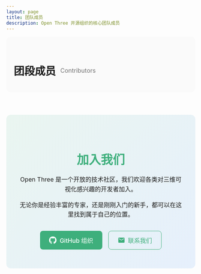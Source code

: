 ```yaml
---
layout: page
title: 团队成员
description: Open Three 开源组织的核心团队成员
---
```


<script setup>
import { VPTeamMembers } from 'vitepress/theme'

const contributors = [
      {
    avatar: 'https://avatars.githubusercontent.com/u/56536031?v=4',
    name: 'Nico',
    title: 'Three.js  Cesium.js ',
    desc: '热爱 Three.js 和 Cesium.js 开发',
    links: [
      { icon: 'github', link: 'https://github.com/Nicolas-zn' }
    ]
  },
  {
    avatar: 'https://avatars.githubusercontent.com/u/72586973?s=96&v=4',
    name: '优雅永不过时',
    title: '专注于三维可视化',
    desc: '专业快速低成本定制三维可视化编辑器，提供企业级解决方案',
    links: [
      { icon: 'github', link: 'https://github.com/z2586300277' },
      { icon: 'twitter', link: 'https://z2586300277.github.io' },
    ]
  },
  {
    avatar: 'https://avatars.githubusercontent.com/u/20716499?v=4',
    name: 'JWL',
    title: 'Cesium 开发专家',
    desc: '人生如逆旅，我亦是行人',
    links: [
      { icon: 'github', link: 'https://github.com/jiawanlong' },
      { icon: 'twitter', link: 'https://jiawanlong.github.io/' },
    ]
  },
  {
    avatar: 'https://avatars.githubusercontent.com/u/22094990?v=4',
    name: '攻城师不浪',
    title: '前端工程师',
    desc: '砥砺前行，fighting',
    links: [
      { icon: 'github', link: 'https://github.com/tingyuxuan2302' },
    ],
  },
  {
    avatar: 'https://z2586300277.github.io/three-cesium-examples/files/author/FFMMCC.jpg',
    name: 'CoderFMC',
    title: '三维开发工程师',
    desc: '专注于创意三维交互',
    links: [
      { icon: 'github', link: 'https://github.com/CoderFMC' },
    ],
  },
  {
    avatar: 'https://avatars.githubusercontent.com/u/172246978?v=4',
    name: 'code like',
    title: 'Three.js 开发工程师',
    desc: '创新动效实现专家',
    links: [
      { icon: 'github', link: 'https://github.com/g2657' },
    ],
  }
]
</script>

<div class="team-page-container">

  <div class="team-section">
    <h2>团段成员 <span class="subtitle">Contributors</span></h2>
    <div class="members-container">
      <VPTeamMembers size="medium" :members="contributors" />
    </div>
  </div>
  
  <div class="join-section">
    <div class="join-content">
      <h2>加入我们</h2>
      <p>Open Three 是一个开放的技术社区，我们欢迎各类对三维可视化感兴趣的开发者加入。</p>
      <p>无论你是经验丰富的专家，还是刚刚入门的新手，都可以在这里找到属于自己的位置。</p>
      <div class="button-group">
        <a href="https://github.com/OpenThree" class="primary-button" target="_blank">
          <svg class="icon" viewBox="0 0 24 24" width="20" height="20">
            <path fill="currentColor" d="M12 0a12 12 0 0 0-3.8 23.4c.6.1.8-.3.8-.6v-2.2c-3.3.7-4-1.4-4-1.4-.6-1.4-1.4-1.8-1.4-1.8-1-.7.1-.7.1-.7 1.2 0 1.9 1.2 1.9 1.2 1 1.8 2.8 1.3 3.4 1 .2-.8.5-1.3.8-1.6-2.7-.3-5.5-1.3-5.5-6 0-1.2.5-2.3 1.3-3.1-.1-.4-.6-1.6.1-3.2 0 0 1-.3 3.3 1.2a11.5 11.5 0 0 1 6 0C17.3 4.7 18.3 5 18.3 5c.7 1.6.2 2.9.1 3.2.8.8 1.3 1.9 1.3 3.2 0 4.6-2.9 5.6-5.5 5.9.5.4.8 1.1.8 2.2v3.3c0 .3.2.7.8.6A12 12 0 0 0 12 0z"/>
          </svg>
          GitHub 组织
        </a>
        <a href="https://github.com/OpenThree" class="secondary-button">
          <svg class="icon" viewBox="0 0 24 24" width="20" height="20">
            <path fill="currentColor" d="M20 4H4c-1.1 0-2 .9-2 2v12c0 1.1.9 2 2 2h16c1.1 0 2-.9 2-2V6c0-1.1-.9-2-2-2zm0 4l-8 5-8-5V6l8 5 8-5v2z"/>
          </svg>
          联系我们
        </a>
      </div>
    </div>
  </div>
</div>

<style>
:root {
  --team-primary: #3eaf7c;
  --team-primary-dark: #369a6e;
  --team-gradient-start: rgba(62, 175, 124, 0.8);
  --team-gradient-end: rgba(25, 119, 242, 0.8);
}

.dark:root {
  --team-card-bg: rgba(36, 36, 36, 0.7);
  --team-section-bg: rgba(30, 30, 30, 0.5);
}

.team-page-container {
  max-width: 1100px;
  margin: 0 auto;
  padding: 0;
}

.team-header {
  position: relative;
  padding: 60px 20px;
  text-align: center;
  margin-bottom: 40px;
  border-radius: 12px;
  overflow: hidden;
}

.bg-gradient {
  position: absolute;
  top: 0;
  left: 0;
  right: 0;
  bottom: 0;
  background: linear-gradient(135deg, var(--team-gradient-start), var(--team-gradient-end));
  opacity: 0.1;
  z-index: -1;
}

.header-content {
  position: relative;
  z-index: 1;
}

h1 {
  font-size: 42px;
  font-weight: 800;
  margin-bottom: 16px;
  background: linear-gradient(to right, var(--team-primary), #1977f2);
  -webkit-background-clip: text;
  -webkit-text-fill-color: transparent;
  background-clip: text;
}

.lead-text {
  font-size: 18px;
  max-width: 700px;
  margin: 0 auto;
  color: var(--vp-c-text-2);
  line-height: 1.6;
}

.team-section {
  margin-bottom: 60px;
  padding: 30px 20px;
  border-radius: 12px;
  background-color: var(--team-section-bg, rgba(247, 247, 247, 0.5));
}

.team-section h2 {
  font-size: 28px;
  font-weight: 600;
  margin-bottom: 8px;
  display: flex;
  align-items: center;
  color: var(--vp-c-text-1);
}

.subtitle {
  font-size: 16px;
  opacity: 0.6;
  margin-left: 12px;
  font-weight: 400;
}

.section-desc {
  color: var(--vp-c-text-2);
  margin-bottom: 30px;
  font-size: 16px;
  max-width: 800px;
}

.members-container :deep(.vp-member-item) {
  padding: 0;
}

.members-container :deep(.vp-member-info) {
  background-color: var(--team-card-bg, white);
  border-radius: 10px;
  padding: 24px;
  height: 100%;
  transition: all 0.3s ease;
  box-shadow: 0 4px 12px rgba(0, 0, 0, 0.05);
  display: flex;
  flex-direction: column;
}

.members-container :deep(.vp-member-info:hover) {
  transform: translateY(-5px);
  box-shadow: 0 8px 24px rgba(0, 0, 0, 0.12);
}

.members-container :deep(.vp-member-avatar) {
  width: 120px;
  height: 120px;
  border-radius: 60px;
  transition: transform 0.5s ease;
  border: 3px solid var(--team-primary);
}

.members-container :deep(.vp-member-info:hover .vp-member-avatar) {
  transform: scale(1.05);
}

.members-container :deep(.vp-member-name) {
  font-size: 20px;
  font-weight: 600;
  margin: 16px 0 8px;
}

.members-container :deep(.vp-member-title) {
  font-size: 14px;
  color: var(--vp-c-text-2);
}

.members-container :deep(.vp-member-desc) {
  margin-top: 10px;
  font-size: 14px;
  color: var(--vp-c-text-3);
  flex-grow: 1;
}

.members-container :deep(.vp-member-links) {
  margin-top: 16px;
}

.join-section {
  background: linear-gradient(135deg, rgba(62, 175, 124, 0.1), rgba(25, 119, 242, 0.1));
  border-radius: 12px;
  padding: 50px 30px;
  text-align: center;
  margin-top: 60px;
}

.join-content {
  max-width: 700px;
  margin: 0 auto;
}

.join-section h2 {
  font-size: 32px;
  margin-bottom: 20px;
  color: var(--team-primary);
}

.join-section p {
  margin-bottom: 16px;
  font-size: 16px;
  line-height: 1.6;
}

.button-group {
  display: flex;
  justify-content: center;
  gap: 16px;
  margin-top: 30px;
}

.primary-button, .secondary-button {
  display: inline-flex;
  align-items: center;
  padding: 12px 24px;
  border-radius: 8px;
  font-weight: 500;
  font-size: 16px;
  transition: all 0.2s ease;
  text-decoration: none;
}

.primary-button {
  background-color: var(--team-primary);
  color: white;
}

.primary-button:hover {
  background-color: var(--team-primary-dark);
  text-decoration: none;
  color: white;
}

.secondary-button {
  border: 1px solid var(--team-primary);
  color: var(--team-primary);
}

.secondary-button:hover {
  background-color: rgba(62, 175, 124, 0.1);
  text-decoration: none;
}

.icon {
  margin-right: 8px;
}

@media (max-width: 768px) {
  .team-header {
    padding: 40px 16px;
  }
  
  h1 {
    font-size: 32px;
  }
  
  .lead-text {
    font-size: 16px;
  }
  
  .team-section {
    padding: 20px 16px;
  }
  
  .button-group {
    flex-direction: column;
  }
  
  .members-container :deep(.vp-member-avatar) {
    width: 100px;
    height: 100px;
  }
}
</style>
